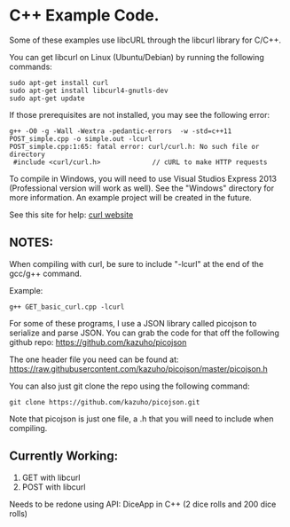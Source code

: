 C++ Example Code.
=================

Some of these examples use libcURL through the libcurl library for C/C++.

You can get libcurl on Linux (Ubuntu/Debian) by running the following commands:

```
sudo apt-get install curl
sudo apt-get install libcurl4-gnutls-dev
sudo apt-get update
```

If those prerequisites are not installed, you may see the following error:

```
g++ -O0 -g -Wall -Wextra -pedantic-errors  -w -std=c++11 POST_simple.cpp -o simple.out -lcurl
POST_simple.cpp:1:65: fatal error: curl/curl.h: No such file or directory
 #include <curl/curl.h>             // cURL to make HTTP requests
```

To compile in Windows, you will need to use Visual Studios Express 2013 (Professional version will work as well).
See the "Windows" directory for more information. An example project will be created in the future.

See this site for help:
[curl website](http://curl.haxx.se/docs/httpscripting.html)


NOTES:
-------------

When compiling with curl, be sure to include "-lcurl" at the end of the gcc/g++ command.

Example:

```
g++ GET_basic_curl.cpp -lcurl
```


For some of these programs, I use a JSON library called picojson to serialize and parse JSON. 
You can grab the code for that off the following github repo: https://github.com/kazuho/picojson

The one header file you need can be found at: https://raw.githubusercontent.com/kazuho/picojson/master/picojson.h

You can also just git clone the repo using the following command:

```
git clone https://github.com/kazuho/picojson.git
```

Note that picojson is just one file, a .h that you will need to include when compiling.


Currently Working:
----------------------------

1. GET with libcurl
2. POST with libcurl


Needs to be redone using API:
DiceApp in C++ (2 dice rolls and 200 dice rolls)